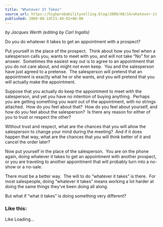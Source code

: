 ```yaml
---
title: "Whatever It Takes"
source_url: https://highprobabilityselling.blog/2009/08/14/whatever-it-takes
published: 2009-08-14T21:48:02+00:00
---
```

*by Jacques Werth (editing by Carl Ingalls)*



Do you do whatever it takes to get an appointment with a prospect?



Put yourself in the place of the prospect.  Think about how you feel when a salesperson calls you, wants to meet with you, and will not take “No” for an answer.  Sometimes the easiest way out is to agree to an appointment that you do not care about, and might not even keep.  You and the salesperson have just agreed to a pretense.  The salesperson will pretend that an appointment is exactly what he or she wants, and you will pretend that you will actually make the appointment.



Suppose that you actually do keep the appointment to meet with the salesperson, and yet you have no intention of buying anything.  Perhaps you are getting something you want out of the appointment, with no strings attached.  How do you feel about that?  How do you feel about yourself, and how do you feel about the salesperson?  Is there any reason for either of you to trust or respect the other?



Without trust and respect, what are the chances that you will allow the salesperson to change your mind during the meeting?  And if it does happen that way, what are the chances that you will think better of it and cancel the order later?



Now put yourself in the place of the salesperson.  You are on the phone again, doing whatever it takes to get an appointment with another prospect, or you are traveling to another appointment that will probably turn into a no\-show or a no\-sale.



There must be a better way.  The will to do “whatever it takes” is there.  For most salespeople, doing “whatever it takes” means working a lot harder at doing the same things they’ve been doing all along.



But what if “what it takes” is doing something very different?



### Like this:

Like Loading...
